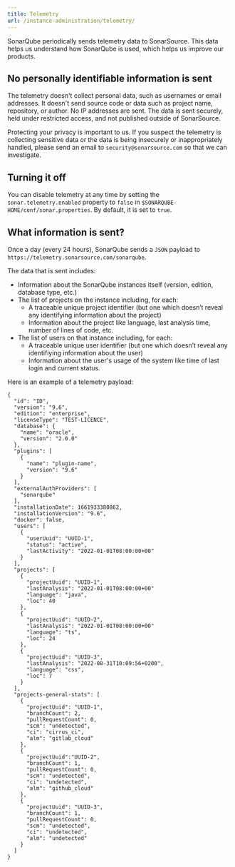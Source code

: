 ```yaml
---
title: Telemetry
url: /instance-administration/telemetry/
---
```


SonarQube periodically sends telemetry data to SonarSource.
This data helps us understand how SonarQube is used, which helps us improve our products.


## No personally identifiable information is sent

The telemetry doesn't collect personal data, such as usernames or email addresses.
It doesn't send source code or data such as project name, repository, or author.
No IP addresses are sent.
The data is sent securely, held under restricted access, and not published outside of SonarSource.

Protecting your privacy is important to us.
If you suspect the telemetry is collecting sensitive data or the data is being insecurely or inappropriately handled, please send an email to `security@sonarsource.com` so that we can investigate.


## Turning it off

You can disable telemetry at any time by setting the `sonar.telemetry.enabled` property to `false` in `$SONARQUBE-HOME/conf/sonar.properties`.
By default, it is set to `true`.


## What information is sent?

Once a day (every 24 hours), SonarQube sends a `JSON` payload to `https://telemetry.sonarsource.com/sonarqube`.

The data that is sent includes:

* Information about the SonarQube instances itself (version, edition, database type, etc.)
* The list of projects on the instance including, for each:
  * A traceable unique project identifier (but one which doesn’t reveal any identifying information about the project)
  * Information about the project like language, last analysis time, number of lines of code, etc.
* The list of users on that instance including, for each:
  * A traceable unique user identifier (but one which doesn’t reveal any identifiying information about the user)
  * Information about the user's usage of the system like time of last login and current status.

Here is an example of a telemetry payload:

```
{
  "id": "ID",
  "version": "9.6",
  "edition": "enterprise",
  "licenseType": "TEST-LICENCE",
  "database": {
    "name": "oracle",
    "version": "2.0.0"
  },
  "plugins": [
    {
      "name": "plugin-name",
      "version": "9.6"
    }
  ],
  "externalAuthProviders": [
    "sonarqube"
  ],
  "installationDate": 1661933380862,
  "installationVersion": "9.6",
  "docker": false,
  "users": [
    {
      "userUuid": "UUID-1",
      "status": "active",
      "lastActivity": "2022-01-01T08:00:00+00"
    }
  ],
  "projects": [
    {
      "projectUuid": "UUID-1",
      "lastAnalysis": "2022-01-01T08:00:00+00"
      "language": "java",
      "loc": 40
    },
    {
      "projectUuid": "UUID-2",
      "lastAnalysis": "2022-01-01T08:00:00+00"
      "language": "ts",
      "loc": 24
    },
    {
      "projectUuid": "UUID-3",
      "lastAnalysis": "2022-08-31T10:09:56+0200",
      "language": "css",
      "loc": 7
    }
  ],
  "projects-general-stats": [
    {
      "projectUuid": "UUID-1",
      "branchCount": 2,
      "pullRequestCount": 0,
      "scm": "undetected",
      "ci": "cirrus_ci",
      "alm": "gitlab_cloud"
    },
    {
      "projectUuid":"UUID-2",
      "branchCount": 1,
      "pullRequestCount": 0,
      "scm": "undetected",
      "ci": "undetected",
      "alm": "github_cloud"
    },
    {
      "projectUuid": "UUID-3",
      "branchCount": 1,
      "pullRequestCount": 0,
      "scm": "undetected",
      "ci": "undetected",
      "alm": "undetected"
    }
  ]
}
```

